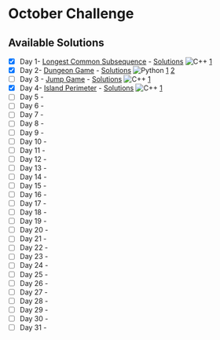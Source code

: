 # October Challenge

## Available Solutions
- [x] Day 1- [Longest Common Subsequence](https://leetcode.com/problems/longest-common-subsequence/) - [Solutions](./day-1/readme.md) ![C++](https://img.shields.io/badge/C++-3-blue?style=social&logo=cplusplus)  [1](./day-1/solution1.cpp)  
- [x] Day 2- [Dungeon Game](https://leetcode.com/problems/dungeon-game/) - [Solutions](./day-2/readme.md) ![Python](https://img.shields.io/badge/Python-2-yellow?style=social&logo=python)  [1](./day-2/solution1.py) [2](./day-2/solution2.py) 
- [ ] Day 3 -  [Jump Game](https://leetcode.com/problems/jump-game/) - [Solutions](./day-3/readme.md) ![C++](https://img.shields.io/badge/C++-3-blue?style=social&logo=cplusplus)  [1](./day-3/solution.cpp)  
- [x] Day 4- [Island Perimeter](https://leetcode.com/problems/island-perimeter/) - [Solutions](./day-4/readme.md) ![C++](https://img.shields.io/badge/C++-1-blue?style=social&logo=cplusplus)  [1](./day-4/solution1.cpp) 
- [ ] Day 5 -
- [ ] Day 6 -
- [ ] Day 7 -
- [ ] Day 8 -
- [ ] Day 9 -
- [ ] Day 10 -
- [ ] Day 11 -
- [ ] Day 12 -
- [ ] Day 13 -
- [ ] Day 14 -
- [ ] Day 15 -
- [ ] Day 16 -
- [ ] Day 17 -
- [ ] Day 18 -
- [ ] Day 19 -
- [ ] Day 20 -
- [ ] Day 21 -
- [ ] Day 22 -
- [ ] Day 23 -
- [ ] Day 24 -
- [ ] Day 25 -
- [ ] Day 26 -
- [ ] Day 27 -
- [ ] Day 28 -
- [ ] Day 29 -
- [ ] Day 30 -
- [ ] Day 31 -
